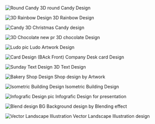 ![Round Candy](https://github.com/user-attachments/assets/7c3f666c-9dc0-4d81-bf3d-1c45eb3d65a7)
3D round Candy Design



![3D Rainbow Design](https://github.com/user-attachments/assets/a1de8c29-be44-45ca-a5bd-b38dbae896b6)
3D Rainbow Design



![Candy](https://github.com/user-attachments/assets/f1158fd1-5d21-48cc-95f5-7097c590c09f)
3D Christmas Candy design



![3D Chocolate new pr](https://github.com/user-attachments/assets/df4deb1d-e9e9-4d20-b176-505de85e2cee)
3D chocolate Design



![Ludo pic](https://github.com/user-attachments/assets/048145dc-920e-4502-a1b9-4bc28bb6b017)
Ludo Artwork Design



![Card Design (BAck Front)](https://github.com/user-attachments/assets/bda08d99-a4c7-4057-abe8-38cac0549b77)
Company Desk card Design




![Sunday Text Design](https://github.com/user-attachments/assets/0470823e-d905-4125-acd0-a39733886757)
3D Text Design



![Bakery Shop Design](https://github.com/user-attachments/assets/7b1affc1-92ad-4f05-9e2d-7b1beb708285)
Shop design by Artwork



![Isometric Building Design](https://github.com/user-attachments/assets/2587c9ce-eeaa-4d4f-a294-3861e2321707)
Isometric Building Design



![Infografic Design pic](https://github.com/user-attachments/assets/030a73c3-04c6-45fa-b599-1656dd5df29c)
Infografic Design for presentation






![Blend design BG](https://github.com/user-attachments/assets/2f8261d4-81b4-4732-b22a-b6b854df9bec)
Background design by Blending effect





![ Vector Landscape Illustration](https://github.com/user-attachments/assets/32675ee3-84f3-46fa-ade9-7c0a21ebd6ec)
 Vector Landscape Illustration design 





